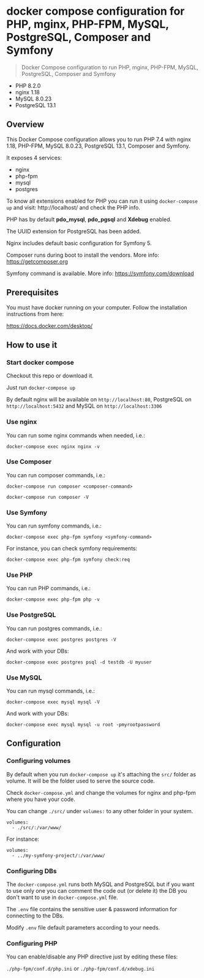 # docker compose configuration for PHP, mginx, PHP-FPM, MySQL, PostgreSQL, Composer and Symfony

> Docker Compose configuration to run PHP, mginx, PHP-FPM, MySQL, PostgreSQL, Composer and Symfony

- PHP 8.2.0
- nginx 1.18
- MySQL 8.0.23
- PostgreSQL 13.1

## Overview

This Docker Compose configuration allows you to run PHP 7.4 with nginx 1.18, PHP-FPM, MySQL 8.0.23, PostgreSQL 13.1, Composer and Symfony.

It exposes 4 services:

- nginx
- php-fpm
- mysql
- postgres

To know all extensions enabled for PHP you can run it using `docker-compose up` and visit: http://localhost/ and check the PHP info.

PHP has by default **pdo_mysql**, **pdo_pgsql** and **Xdebug** enabled.

The UUID extension for PostgreSQL has been added.

Nginx includes default basic configuration for Symfony 5.

Composer runs during boot to install the vendors. More info: https://getcomposer.org

Symfony command is available. More info: https://symfony.com/download


## Prerequisites

You must have docker running on your computer. Follow the installation instructions from here:

https://docs.docker.com/desktop/


## How to use it

### Start docker compose

Checkout this repo or download it.

Just run `docker-compose up`

By default nginx will be available on `http://localhost:80`, PostgreSQL on `http://localhost:5432` and MySQL on `http://localhost:3306`

### Use nginx

You can run some nginx commands when needed, i.e.:

`docker-compose exec nginx nginx -v`

### Use Composer

You can run composer commands, i.e.:

`docker-compose run composer <composer-command>`

`docker-compose run composer -V`

### Use Symfony

You can run symfony commands, i.e.:

`docker-compose exec php-fpm symfony <symfony-command>`

For instance, you can check symfony requirements:

`docker-compose exec php-fpm symfony check:req`

### Use PHP

You can run PHP commands, i.e.:

`docker-compose exec php-fpm php -v`

### Use PostgreSQL

You can run postgres commands, i.e.:

`docker-compose exec postgres postgres -V`

And work with your DBs:

`docker-compose exec postgres psql -d testdb -U myuser`

### Use MySQL

You can run mysql commands, i.e.:

`docker-compose exec mysql mysql -V`

And work with your DBs:

`docker-compose exec mysql mysql -u root -pmyrootpassword`



## Configuration

### Configuring volumes

By default when you run `docker-compose up` it's attaching the `src/` folder as volume. It will be the folder used to serve the source code.

Check `docker-compose.yml` and change the volumes for nginx and php-fpm where you have your code.

You can change `./src/` under `volumes:` to any other folder in your system.

```
volumes:
  - ./src/:/var/www/
```

For instance:

```
volumes:
  - ../my-symfony-project/:/var/www/
```

### Configuring DBs

The `docker-compose.yml` runs both MySQL and PostgreSQL but if you want to use only one you can comment the code out (or delete it) the DB you don't want to use in `docker-compose.yml` file.

The `.env` file contains the sensitive user & password information for connecting to the DBs.

Modify `.env` file default parameters according to your needs.

### Configuring PHP

You can enable/disable any PHP directive just by editing these files:

`./php-fpm/conf.d/php.ini` or `./php-fpm/conf.d/xdebug.ini`

